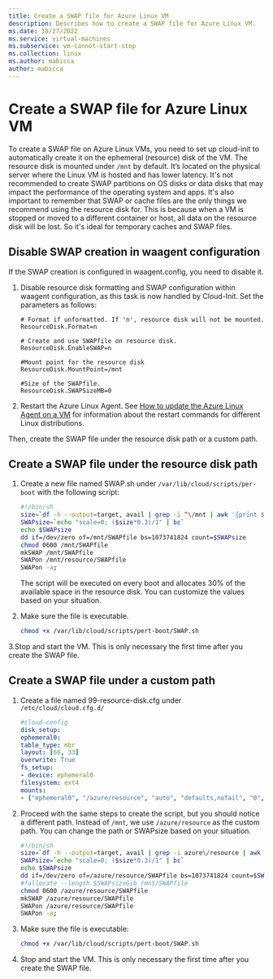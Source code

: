 ```yaml
---
title: Create a SWAP file for Azure Linux VM
description: Describes how to create a SWAP file for Azure Linux VM.
ms.date: 10/27/2022
ms.service: virtual-machines
ms.subservice: vm-cannot-start-stop
ms.collection: linux
ms.author: mabicca
author: mabicca
---
```


# Create a SWAP file for Azure Linux VM

To create a SWAP file on Azure Linux VMs, you need to set up cloud-init to automatically create it on the ephemeral (resource) disk of the VM. The resource disk is mounted under `/mnt` by default. It’s located on the physical server where the Linux VM is hosted and has lower latency. It's not recommended to create SWAP partitions on OS disks or data disks that may impact the performance of the operating system and apps. It's also important to remember that SWAP or cache files are the only things we recommend using the resource disk for. This is because when a VM is stopped or moved to a different container or host, all data on the resource disk will be lost. So it's ideal for temporary caches and SWAP files.

## Disable SWAP creation in waagent configuration

If the SWAP creation is configured in waagent.config, you need to disable it.

1. Disable resource disk formatting and SWAP configuration within waagent configuration, as this task is now handled by Cloud-Init. Set the parameters as follows:

    ```Config
    # Format if unformatted. If 'n', resource disk will not be mounted.
    ResourceDisk.Format=n

    # Create and use SWAPfile on resource disk.
    ResourceDisk.EnableSWAP=n

    #Mount point for the resource disk
    ResourceDisk.MountPoint=/mnt
  
    #Size of the SWAPfile.
    ResourceDisk.SWAPSizeMB=0
    ```

1. Restart the Azure Linux Agent. See [How to update the Azure Linux Agent on a VM](/azure/virtual-machines/extensions/update-linux-agent) for information about the restart commands for different Linux distributions.

Then, create the SWAP file under the resource disk path or a custom path.

## Create a SWAP file under the resource disk path

1. Create a new file named SWAP.sh under `/var/lib/cloud/scripts/per-boot` with the following script:

    ```bash
    #!/bin/sh
    size=`df -h --output=target, avail | grep -i ^\/mnt | awk '{print $2}' | cut -b1,2`
    SWAPsize=`echo "scale=0; ($size*0.3)/1" | bc`
    echo $SWAPsize
    dd if=/dev/zero of=/mnt/SWAPfile bs=1073741824 count=$SWAPsize
    chmod 0600 /mnt/SWAPfile
    mkSWAP /mnt/SWAPfile
    SWAPon /mnt/resource/SWAPfile
    SWAPon -a;
    ```

    The script will be executed on every boot and allocates 30% of the available space in the resource disk. You can customize the values based on your situation.

2. Make sure the file is executable.

    ```bash
    chmod +x /var/lib/cloud/scripts/pert-boot/SWAP.sh
    ```

3.Stop and start the VM. This is only necessary the first time after you create the SWAP file.

## Create a SWAP file under a custom path

1. Create a file named 99-resource-disk.cfg under `/etc/cloud/cloud.cfg.d/`

    ```YAML
    #cloud-config
    disk_setup:
    ephemeral0:
    table_type: mbr
    layout: [66, 33]
    overwrite: True
    fs_setup:
    - device: ephemeral0
    filesystem: ext4
    mounts:
    - ["ephemeral0", "/azure/resource", "auto", "defaults,nofail", "0", "0"]
    ```
2.	Proceed with the same steps to create the script, but you should notice a different path. Instead of `/mnt`, we use `/azure/resource` as the custom path. You can change the path or SWAPsize based on your situation.

    ```bash
    #!/bin/sh
    size=`df -h --output=target, avail | grep -i azure\/resource | awk '{print $2}' | cut -b1,2`
    SWAPsize=`echo "scale=0; ($size*0.3)/1" | bc`
    echo $SWAPsize
    dd if=/dev/zero of=/azure/resource/SWAPfile bs=1073741824 count=$SWAPsize
    #fallocate --length $SWAPsizeGib /mnt/SWAPfile
    chmod 0600 /azure/resource/SWAPfile
    mkSWAP /azure/resource/SWAPfile
    SWAPon /azure/resource/SWAPfile
    SWAPon -a;
    ```
4.	Make sure the file is executable:

    ```bash
    chmod +x /var/lib/cloud/scripts/pert-boot/SWAP.sh
    ```
5. Stop and start the VM. This is only necessary the first time after you create the SWAP file.

